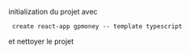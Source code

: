 initialization du projet avec

` create react-app gpmoney -- template typescript`

et nettoyer le projet
